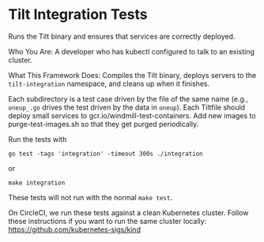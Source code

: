 # Tilt Integration Tests

Runs the Tilt binary and ensures that services are correctly deployed.

Who You Are: A developer who has kubectl configured to talk to an existing cluster.

What This Framework Does: Compiles the Tilt binary, deploys servers to the
`tilt-integration` namespace, and cleans up when it finishes.

Each subdirectory is a test case driven by the file of the same name
(e.g., `oneup_.go` drives the test driven by the data in `oneup`).
Each Tiltfile should deploy small services to gcr.io/windmill-test-containers.
Add new images to purge-test-images.sh so that they get purged periodically.

Run the tests with

```
go test -tags 'integration' -timeout 300s ./integration
```

or

```
make integration
```

These tests will not run with the normal `make test`.

On CircleCI, we run these tests against a clean Kubernetes cluster.
Follow these instructions if you want to run the same cluster locally: https://github.com/kubernetes-sigs/kind
